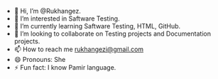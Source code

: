 - 👋 Hi, I’m @Rukhangez.
- 👀 I’m interested in Saftware Testing.
- 🌱 I’m currently learning Saftware Testing, HTML, GitHub.
- 💞️ I’m looking to collaborate on Testing projects and Documentation projects.
- 📫 How to reach me rukhangezi@gmail.com
- 😄 Pronouns: She
- ⚡ Fun fact: I know Pamir language.

<!---
Rukhangez/Rukhangez is a ✨ special ✨ repository because its `README.md` (this file) appears on your GitHub profile.
You can click the Preview link to take a look at your changes.
--->
